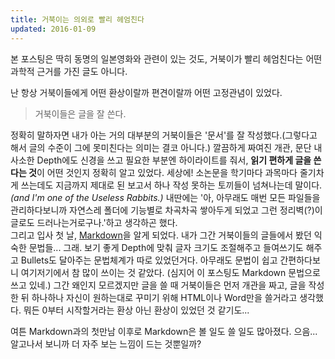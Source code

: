 ```yaml
---
title: 거북이는 의외로 빨리 헤엄친다
updated: 2016-01-09
---
```


본 포스팅은 딱히 동명의 일본영화와 관련이 있는 것도, 거북이가 빨리 헤엄친다는 어떤 과학적 근거를 가진 글도 아니다.   
   
난 항상 거북이들에게 어떤 환상이랄까 편견이랄까 어떤 고정관념이 있었다.   

>거북이들은 글을 잘 쓴다.

정확히 말하자면 내가 아는 거의 대부분의 거북이들은 '문서'를 잘 작성했다.(그렇다고 해서 글의 수준이 그에 못미친다는 의미는 결코 아니다.) 깔끔하게 짜여진 개관, 문단 내 사소한 Depth에도 신경을 쓰고 필요한 부분엔 하이라이트를 줘서, **읽기 편하게 글을 쓴다는 것**이 어떤 것인지 정확히 알고 있었다. 세상에! 소논문을 학기마다 과목마다 줄기차게 쓰는데도 지금까지 제대로 된 보고서 하나 작성 못하는 토끼들이 넘쳐나는데 말이다. *(and I'm one of the Useless Rabbits.)* 내딴에는 '아, 아무래도 매번 모든 파일들을 관리하다보니까 자연스레 폴더에 기능별로 차곡차곡 쌓아두게 되었고 그런 정리벽(?)이 글로도 드러나는거로구나.'하고 생각하곤 했다.   
그리고 입사 첫 날, [Markdown](https://ko.wikipedia.org/wiki/%EB%A7%88%ED%81%AC%EB%8B%A4%EC%9A%B4)을 알게 되었다. 내가 그간 거북이들의 글들에서 봤던 익숙한 문법들... 그래. 보기 좋게 Depth에 맞춰 글자 크기도 조절해주고 들여쓰기도 해주고 Bullets도 달아주는 문법체계가 따로 있었던거다. 아무래도 문법이 쉽고 간편하다보니 여기저기에서 참 많이 쓰이는 것 같았다. (심지어 이 포스팅도 Markdown 문법으로 쓰고 있네.) 그간 왜인지 모르겠지만 글을 쓸 때 거북이들은 먼저 개관을 짜고, 글을 작성한 뒤 하나하나 자신이 원하는대로 꾸미기 위해 HTML이나 Word만을 쓸거라고 생각했다. 뭐든 0부터 시작할거라는 환상 아닌 환상이 있었던 것 같기도...  

여튼 Markdown과의 첫만남 이후로 Markdown은 볼 일도 쓸 일도 많아졌다. 
으음... 알고나서 보니까 더 자주 보는 느낌이 드는 것뿐일까?


